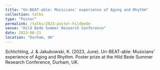 ```yaml
---
title: "Un-BEAT-able: Musicians' experience of Aging and Rhythm"
collection: talks
type: "Poster"
permalink: /talks/2023-poster-hildbede
venue: "Hild Bede Summer Research Conference"
date: 2023-06-21
location: "Durham, UK"
---
```


Schlichting, J. & Jakubowski, K. (2023, June). Un-BEAT-able: Musicians' experience of Aging and Rhythm. Poster prize at the Hild Bede Summer Research Conference, Durham, UK.